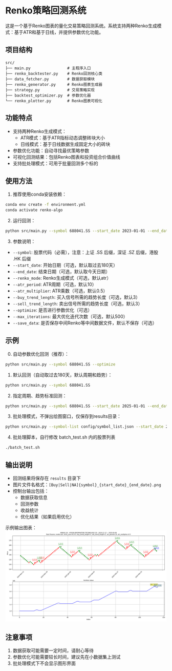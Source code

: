 # Renko策略回测系统

这是一个基于Renko图表的量化交易策略回测系统。系统支持两种Renko生成模式：基于ATR和基于日线，并提供参数优化功能。

## 项目结构

```
src/
├── main.py                # 主程序入口
├── renko_backtester.py    # Renko回测核心类
├── data_fetcher.py        # 数据获取模块
├── renko_generator.py     # Renko图表生成器
├── strategy.py            # 交易策略实现
├── backtest_optimizer.py  # 参数优化器
└── renko_plotter.py       # Renko图表可视化
```

## 功能特点

- 支持两种Renko生成模式：
  - ATR模式：基于ATR指标动态调整砖块大小
  - 日线模式：基于日线数据生成固定大小的砖块
- 参数优化功能：自动寻找最优策略参数
- 可视化回测结果：包括Renko图表和投资组合价值曲线
- 支持批处理模式：可用于批量回测多个标的

## 使用方法

1. 推荐使用conda安装依赖：
```bash
conda env create -f environment.yml
conda activate renko-algo
```

2. 运行回测：
```bash
python src/main.py --symbol 688041.SS --start_date 2023-01-01 --end_date 2023-12-31
```

3. 参数说明：
- `--symbol`: 股票代码（必需），注意：上证 .SS 后缀，深证 .SZ 后缀，港股 .HK 后缀
- `--start_date`: 开始日期（可选，默认取过去180天）
- `--end_date`: 结束日期（可选，默认取今天日期）
- `--renko_mode`: Renko生成模式（可选，默认atr）
- `--atr_period`: ATR周期（可选，默认10）
- `--atr_multiplier`: ATR乘数（可选，默认0.5）
- `--buy_trend_length`: 买入信号所需的趋势长度（可选，默认3）
- `--sell_trend_length`: 卖出信号所需的趋势长度（可选，默认3）
- `--optimize`: 是否进行参数优化（可选）
- `--max_iterations`: 最大优化迭代次数（可选，默认500）
- `--save_data`: 是否保存中间Renko等中间数据文件，默认不保存（可选）

## 示例

0. 自动参数优化回测（推荐）：
```bash
python src/main.py --symbol 688041.SS --optimize
```

1. 默认回测（自动取过去180天，默认周期和趋势）：
```bash
python src/main.py --symbol 688041.SS
```

2. 指定周期、趋势标准回测：
```bash
python src/main.py --symbol 688041.SS --start_date 2025-01-01 --end_date 2025-05-01 --renko_mode atr --atr_period 5 --atr_multiplier 0.5 --buy_trend_length 2 --sell_trend_length 2
```

3. 批处理模式，不弹出绘图窗口，仅保存到results目录：
```bash
python src/main.py --symbol-list config/symbol_list.json --start_date 2025-01-01 --end_date 2025-05-01
```

4. 批处理脚本，自行修改 batch_test.sh 内的股票列表
```bash
./batch_test.sh
```

## 输出说明

- 回测结果将保存在 `results` 目录下
- 图片文件名格式：`[Buy|Sell|NA]{symbol}_{start_date}_{end_date}.png`
- 控制台输出包括：
  - 数据获取信息
  - 回测参数
  - 收益统计
  - 优化结果（如果启用优化）

示例输出图表：
![回测结果示例](example_figure.png)

## 注意事项

1. 数据获取可能需要一定时间，请耐心等待
2. 参数优化可能需要较长时间，建议先在小数据集上测试
3. 批处理模式下不会显示图形界面 